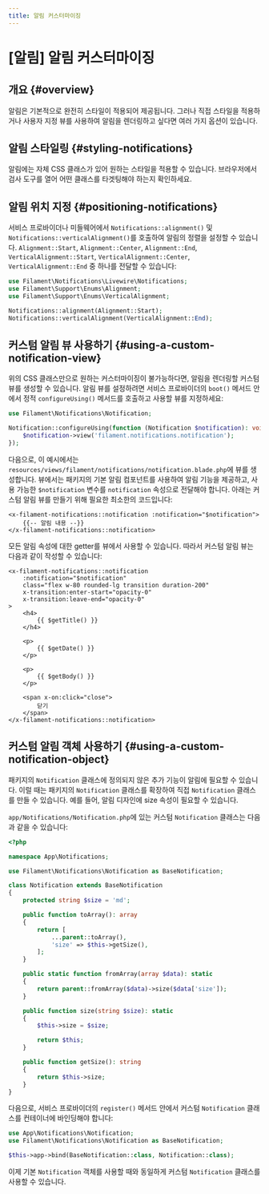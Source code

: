 ```yaml
---
title: 알림 커스터마이징
---
```

# [알림] 알림 커스터마이징
## 개요 {#overview}

알림은 기본적으로 완전히 스타일이 적용되어 제공됩니다. 그러나 직접 스타일을 적용하거나 사용자 지정 뷰를 사용하여 알림을 렌더링하고 싶다면 여러 가지 옵션이 있습니다.

## 알림 스타일링 {#styling-notifications}

알림에는 자체 CSS 클래스가 있어 원하는 스타일을 적용할 수 있습니다. 브라우저에서 검사 도구를 열어 어떤 클래스를 타겟팅해야 하는지 확인하세요.

## 알림 위치 지정 {#positioning-notifications}

서비스 프로바이더나 미들웨어에서 `Notifications::alignment()` 및 `Notifications::verticalAlignment()`를 호출하여 알림의 정렬을 설정할 수 있습니다. `Alignment::Start`, `Alignment::Center`, `Alignment::End`, `VerticalAlignment::Start`, `VerticalAlignment::Center`, `VerticalAlignment::End` 중 하나를 전달할 수 있습니다:

```php
use Filament\Notifications\Livewire\Notifications;
use Filament\Support\Enums\Alignment;
use Filament\Support\Enums\VerticalAlignment;

Notifications::alignment(Alignment::Start);
Notifications::verticalAlignment(VerticalAlignment::End);
```

## 커스텀 알림 뷰 사용하기 {#using-a-custom-notification-view}

위의 CSS 클래스만으로 원하는 커스터마이징이 불가능하다면, 알림을 렌더링할 커스텀 뷰를 생성할 수 있습니다. 알림 뷰를 설정하려면 서비스 프로바이더의 `boot()` 메서드 안에서 정적 `configureUsing()` 메서드를 호출하고 사용할 뷰를 지정하세요:

```php
use Filament\Notifications\Notification;

Notification::configureUsing(function (Notification $notification): void {
    $notification->view('filament.notifications.notification');
});
```

다음으로, 이 예시에서는 `resources/views/filament/notifications/notification.blade.php`에 뷰를 생성합니다. 뷰에서는 패키지의 기본 알림 컴포넌트를 사용하여 알림 기능을 제공하고, 사용 가능한 `$notification` 변수를 `notification` 속성으로 전달해야 합니다. 아래는 커스텀 알림 뷰를 만들기 위해 필요한 최소한의 코드입니다:

```blade
<x-filament-notifications::notification :notification="$notification">
    {{-- 알림 내용 --}}
</x-filament-notifications::notification>
```

모든 알림 속성에 대한 getter를 뷰에서 사용할 수 있습니다. 따라서 커스텀 알림 뷰는 다음과 같이 작성할 수 있습니다:

```blade
<x-filament-notifications::notification
    :notification="$notification"
    class="flex w-80 rounded-lg transition duration-200"
    x-transition:enter-start="opacity-0"
    x-transition:leave-end="opacity-0"
>
    <h4>
        {{ $getTitle() }}
    </h4>

    <p>
        {{ $getDate() }}
    </p>

    <p>
        {{ $getBody() }}
    </p>

    <span x-on:click="close">
        닫기
    </span>
</x-filament-notifications::notification>
```

## 커스텀 알림 객체 사용하기 {#using-a-custom-notification-object}

패키지의 `Notification` 클래스에 정의되지 않은 추가 기능이 알림에 필요할 수 있습니다. 이럴 때는 패키지의 `Notification` 클래스를 확장하여 직접 `Notification` 클래스를 만들 수 있습니다. 예를 들어, 알림 디자인에 size 속성이 필요할 수 있습니다.

`app/Notifications/Notification.php`에 있는 커스텀 `Notification` 클래스는 다음과 같을 수 있습니다:

```php
<?php

namespace App\Notifications;

use Filament\Notifications\Notification as BaseNotification;

class Notification extends BaseNotification
{
    protected string $size = 'md';

    public function toArray(): array
    {
        return [
            ...parent::toArray(),
            'size' => $this->getSize(),
        ];
    }

    public static function fromArray(array $data): static
    {
        return parent::fromArray($data)->size($data['size']);
    }

    public function size(string $size): static
    {
        $this->size = $size;

        return $this;
    }

    public function getSize(): string
    {
        return $this->size;
    }
}
```

다음으로, 서비스 프로바이더의 `register()` 메서드 안에서 커스텀 `Notification` 클래스를 컨테이너에 바인딩해야 합니다:

```php
use App\Notifications\Notification;
use Filament\Notifications\Notification as BaseNotification;

$this->app->bind(BaseNotification::class, Notification::class);
```

이제 기본 `Notification` 객체를 사용할 때와 동일하게 커스텀 `Notification` 클래스를 사용할 수 있습니다.
